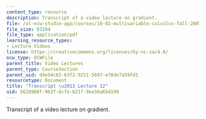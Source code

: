 ```yaml
---
content_type: resource
description: Transcript of a video lecture on gradient.
file: /ol-ocw-studio-app/courses/18-02-multivariable-calculus-fall-2007/5628908f9b3f6cfe621f9ee38a65d199_18_022007L12.pdf
file_size: 83104
file_type: application/pdf
learning_resource_types:
- Lecture Videos
license: https://creativecommons.org/licenses/by-nc-sa/4.0/
ocw_type: OCWFile
parent_title: Video Lectures
parent_type: CourseSection
parent_uid: d4e54c63-63f2-9211-5697-e70de7a59fd1
resourcetype: Document
title: "Transcript \u2013 Lecture 12"
uid: 5628908f-9b3f-6cfe-621f-9ee38a65d199
---
```

Transcript of a video lecture on gradient.